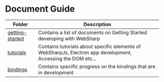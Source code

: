 # Document Guide

| Folder | Description |
| --- | --- |
| [getting-started](./getting-started) | Contains a list of documents on Getting Started developing with WebSharp |
| [tutorials](./tutorials) | Contains tutorials about specific elements of WebSharpJs, Electron app development, Accessing the DOM etc... |
| [bindings](./bindings) | Contains specific progress on the bindings that are in development |